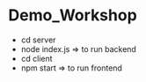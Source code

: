 # Demo_Workshop
- cd server
- node index.js
=> to run backend
- cd client
- npm start
=> to run frontend
